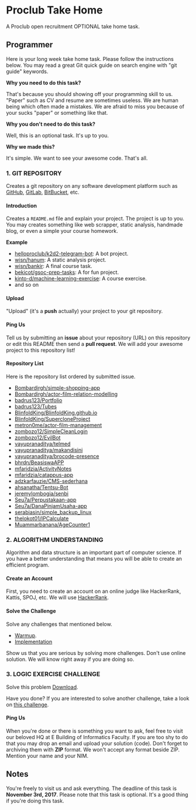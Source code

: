 # Proclub Take Home
A Proclub open recruitment OPTIONAL take home task.

## Programmer
Here is your long week take home task.
Please follow the instructions below.
You may read a great Git quick guide on search engine with
"git guide" keywords.

**Why you need to do this task?**

That's because you should showing off your programming
skill to us. "Paper" such as CV and resume are
sometimes useless.
We are human being which often made a mistakes.
We are afraid to miss you because of your sucks "paper" or something like that.

**Why you don't need to do this task?**

Well, this is an optional task. It's up to you.

**Why we made this?**

It's simple. We want to see your awesome code. That's all.

### 1. GIT REPOSITORY
Creates a git repository on any software development
platform such as
[GitHub](https://github.com/),
[GitLab](https://gitlab.com/),
[BitBucket](https://bitbucket.org/),
etc.

#### Introduction
Creates a `README.md` file and explain your project.
The project is up to you. You may creates something like web scrapper,
static analysis, handmade blog, or even a simple your course homework.

**Example**

- [helloproclub/k2d2-telegram-bot](https://github.com/helloproclub/k2d2-telegram-bot):
A bot project.
- [wisn/hanum](https://github.com/wisn/hanum): A static analysis project.
- [wisn/bankir](https://github.com/wisn/bankir): A final course task.
- [bekicot/gsoc-prep-tasks](https://github.com/bekicot/gsoc-prep-tasks):
A for fun project.
- [kinto-d/machine-learning-exercise](https://github.com/kinto-d/machine-learning-exercise):
A course exercise.
- and so on

#### Upload
"Upload" (it's a **push** actually) your project to your git repository.

#### Ping Us
Tell us by submitting an **issue** about your repository (URL)
on this repository or edit this README then send a **pull request**.
We will add your awesome project to this repository list!

#### Repository List
Here is the repository list ordered by submitted issue.

- [Bombardirgh/simple-shopping-app](https://github.com/Bombardirgh/simple-shopping-app)
- [Bombardirgh/actor-film-relation-modelling](https://github.com/Bombardirgh/actor-film-relation-modelling)
- [badrus123/Portfolio](https://github.com/badrus123/Portfolio)
- [badrus123/Tubes](https://github.com/badrus123/Tubes)
- [BlinfoldKing/BlinfoldKing.github.io](https://github.com/BlinfoldKing/BlinfoldKing.github.io)
- [BlinfoldKing/SupercloneProject](https://github.com/BlinfoldKing/SupercloneProject)
- [metron0me/actor-film-management](https://github.com/metron0me/actor-film-management)
- [zombozo12/SimpleCleanLogin](https://github.com/zombozo12/SimpleCleanLogin)
- [zombozo12/EvilBot](https://github.com/zombozo12/EvilBot)
- [vayupranaditya/telmed](https://github.com/vayupranaditya/telmed)
- [vayupranaditya/makandisini](https://github.com/vayupranaditya/makandisini)
- [vayupranaditya/brocode-presence](https://github.com/vayupranaditya/brocode-presence)
- [bhrdn/BeasiswaAPP](https://github.com/bhrdn/BeasiswaAPP)
- [mfaridzia/ActivityNotes](https://github.com/mfaridzia/ActivityNotes)
- [mfaridzia/catappus-app](https://github.com/mfaridzia/catappus-app)
- [adzkarfauzie/CMS-sederhana](https://github.com/adzkarfauzie/CMS-sederhana)
- [ahsanatha/Tentsu-Bot](https://github.com/ahsanatha/Tentsu-Bot)
- [jeremylombogia/senbi](https://github.com/jeremylombogia/senbi)
- [Seu7a/Perpustakaan-app](https://github.com/Seu7a/Perpustakaan-app)
- [Seu7a/DanaPinjamUsaha-app](https://github.com/Seu7a/DanaPinjamUsaha-app)
- [serabiasin/simple_backup_linux](https://github.com/serabiasin/simple_backup_linux)
- [thelokot01/IPCalculate](https://github.com/thelokot01/IPCalculate)
- [Muammarbanana/AgeCounter1](https://github.com/Muammarbanana/AgeCounter1)

### 2. ALGORITHM UNDERSTANDING
Algorithm and data structure is an important part of computer science.
If you have a better understanding that means you will be able to
create an efficient program.

#### Create an Account
First, you need to create an account on an online judge like HackerRank,
Kattis, SPOJ, etc. We will use [HackerRank](https://www.hackerrank.com/).

#### Solve the Challenge
Solve any challenges that mentioned below.

- [Warmup](https://www.hackerrank.com/domains/algorithms/warmup).
- [Implementation](https://www.hackerrank.com/domains/algorithms/implementation)

Show us that you are serious by solving more challenges. Don't use online
solution. We will know right away if you are doing so.

### 3. LOGIC EXERCISE CHALLENGE
Solve this problem [Download](TakeLogicProgrammer2017.pdf).

Have you done? If you are interested to solve another challenge, take a look
on [this challenge](SeranganMonster.pdf).

#### Ping Us
When you're done or there is something you want to ask, feel free to visit our
beloved HQ at E Building of Informatics Faculty. If you are too shy to do that
you may drop an email and upload your solution (code). Don't forget to
archiving them with **ZIP** format. We won't accept any format beside ZIP.
Mention your name and your NIM.

## Notes
You're freely to visit us and ask everything.
The deadline of this task is **November 3rd, 2017**.
Please note that this task is optional. It's a good thing if you're
doing this task.
